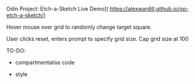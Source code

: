 Odin Project: Etch-a-Sketch
Live Demo]( https://alexwardill.github.io/op-etch-a-sketch/)

Hover mouse over grid to randomly change target square.

User clicks reset, enters prompt to specify grid size.
Cap grid size at 100

TO-DO:

- compartmentalise code

- style
